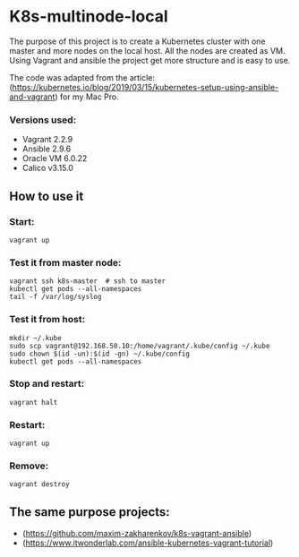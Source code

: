 # K8s-multinode-local

The purpose of this project is to create a Kubernetes cluster with one master and more nodes on the local host.
All the nodes are created as VM. Using Vagrant and ansible the project get more structure and is easy to use.

The code was adapted from the article: (https://kubernetes.io/blog/2019/03/15/kubernetes-setup-using-ansible-and-vagrant) for my Mac Pro.

### Versions used:

- Vagrant 2.2.9
- Ansible 2.9.6
- Oracle VM 6.0.22
- Calico v3.15.0
## How to use it

### Start:
	vagrant up

### Test it from master node:
	vagrant ssh k8s-master 	# ssh to master
	kubectl get pods --all-namespaces
	tail -f /var/log/syslog

### Test it from host:
	mkdir ~/.kube
	sudo scp vagrant@192.168.50.10:/home/vagrant/.kube/config ~/.kube
	sudo chown $(id -un):$(id -gn) ~/.kube/config
	kubectl get pods --all-namespaces

### Stop and restart:
	vagrant halt

### Restart:
  	vagrant up
  
### Remove:
	vagrant destroy
  
## The same purpose projects:
- (https://github.com/maxim-zakharenkov/k8s-vagrant-ansible)
- (https://www.itwonderlab.com/ansible-kubernetes-vagrant-tutorial)

